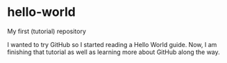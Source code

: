 # hello-world
My first (tutorial) repository

I wanted to try GitHub so I started reading a Hello World guide.
Now, I am finishing that tutorial as well as learning more about GitHub along the way.
